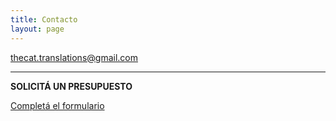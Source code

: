 ```yaml
---
title: Contacto
layout: page
---
```



[thecat.translations@gmail.com](mailto:thecat.translations@gmail.com)

---

**SOLICITÁ UN PRESUPUESTO**

[Completá el formulario](https://docs.google.com/forms/d/1puVpqVGbPVto9OzU0LT09KcnwzEC8yKUvR5mV3EpPtw/edit?usp=forms_home&ths=true&pli=1)